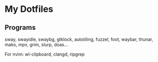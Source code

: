 # My Dotfiles

## Programs
sway, swayidle, swaybg, gtklock, autotiling, fuzzel, foot,
waybar, thunar, mako, mpv, grim, slurp, doas...

For nvim: wl-clipboard, clangd, ripgrep
